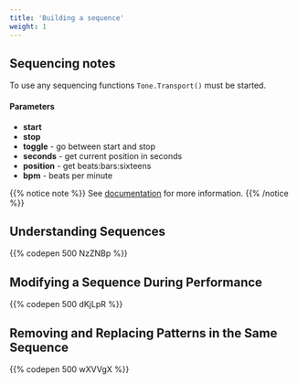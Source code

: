 ```yaml
---
title: 'Building a sequence'
weight: 1
---
```


## Sequencing notes

To use any sequencing functions ```Tone.Transport()``` must be started. 

#### Parameters 

 - **start** 
 - **stop**
 - **toggle** - go between start and stop
 - **seconds** - get current position in seconds
 - **position** - get beats:bars:sixteens
 - **bpm** - beats per minute

{{% notice note %}}
See <a href="https://tonejs.github.io/docs/r13/Transport" target="_blank">documentation</a> for more information. 
{{% /notice %}}

## Understanding Sequences

{{% codepen 500 NzZNBp %}}

## Modifying a Sequence During Performance

{{% codepen 500 dKjLpR %}}

## Removing and Replacing Patterns in the Same Sequence

{{% codepen 500 wXVVgX %}}

<!-- <iframe height="265" style="width: 100%;" scrolling="no" title="Tone.Transport - schedule and scheduleRepeat" src="//codepen.io/lsuddem/embed/EMxjzd/?height=265&theme-id=0&default-tab=js,result" frameborder="no" allowtransparency="true" allowfullscreen="true">
  See the Pen <a href='https://codepen.io/lsuddem/pen/EMxjzd/'>Tone.Transport - schedule and scheduleRepeat</a> by LSU DDEM
  (<a href='https://codepen.io/lsuddem'>@lsuddem</a>) on <a href='https://codepen.io'>CodePen</a>.
</iframe>
   -->

